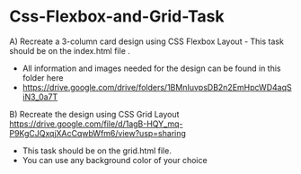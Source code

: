 # Css-Flexbox-and-Grid-Task
A) Recreate a 3-column card design using CSS Flexbox  Layout - This task should be on the index.html file . 
- All information and images needed for the design can be found in this folder here   
- https://drive.google.com/drive/folders/1BMnIuvpsDB2n2EmHpcWD4aqSiN3_0a7T  

B) Recreate the design using CSS Grid Layout   
https://drive.google.com/file/d/1agB-HQY_mq-P9KgCJQxqjXAcCqwbWfm6/view?usp=sharing
- This task should be on the grid.html file. 
-  You can use any background color of your choice
